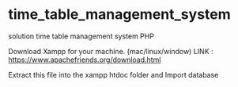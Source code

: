 # time_table_management_system
solution time table management system  PHP


Download Xampp for your machine. (mac/linux/window)
LINK : https://www.apachefriends.org/download.html

Extract this file into the xampp htdoc folder and 
Import database
